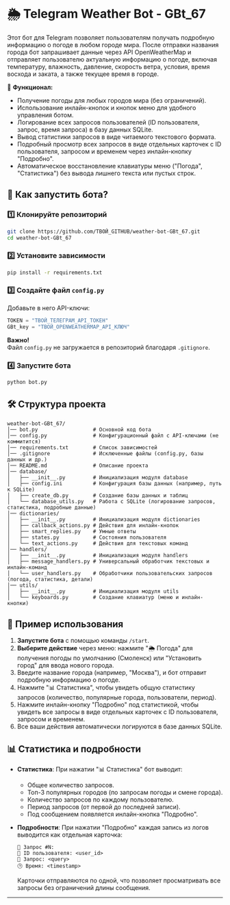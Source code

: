 # 🌦️ Telegram Weather Bot - GBt_67

Этот бот для Telegram позволяет пользователям получать подробную информацию о погоде в любом городе мира. После отправки названия города бот запрашивает данные через API OpenWeatherMap и отправляет пользователю актуальную информацию о погоде, включая температуру, влажность, давление, скорость ветра, условия, время восхода и заката, а также текущее время в городе.

📌 **Функционал:**  
- Получение погоды для любых городов мира (без ограничений).  
- Использование инлайн-кнопок и кнопок меню для удобного управления ботом.  
- Логирование всех запросов пользователей (ID пользователя, запрос, время запроса) в базу данных SQLite.  
- Вывод статистики запросов в виде читаемого текстового формата.  
- Подробный просмотр всех запросов в виде отдельных карточек с ID пользователя, запросом и временем через инлайн-кнопку "Подробно".  
- Автоматическое восстановление клавиатуры меню ("Погода", "Статистика") без вывода лишнего текста или пустых строк.  

## 🚀 **Как запустить бота?**  

### 1️⃣ Клонируйте репозиторий  
```bash
git clone https://github.com/ТВОЙ_GITHUB/weather-bot-GBt_67.git
cd weather-bot-GBt_67
```

### 2️⃣ Установите зависимости  
```bash
pip install -r requirements.txt
```

### 3️⃣ Создайте файл `config.py`  
Добавьте в него API-ключи:  
```python
TOKEN = "ТВОЙ_ТЕЛЕГРАМ_API_ТОКЕН"
GBt_key = "ТВОЙ_OPENWEATHERMAP_API_КЛЮЧ"
```

**Важно!**  
Файл `config.py` не загружается в репозиторий благодаря `.gitignore`.  

### 4️⃣ Запустите бота  
```bash
python bot.py
```

## 🛠 **Структура проекта**  

```
weather-bot-GBt_67/
│── bot.py                  # Основной код бота
│── config.py               # Конфигурационный файл с API-ключами (не коммитится)
│── requirements.txt        # Список зависимостей
│── .gitignore              # Исключенные файлы (config.py, базы данных и др.)
│── README.md               # Описание проекта
│── database/
│   ├── __init__.py         # Инициализация модуля database
│   ├── config.ini          # Конфигурация базы данных (например, путь к SQLite)
│   ├── create_db.py        # Создание базы данных и таблиц
│   └── database_utils.py   # Работа с SQLite (логирование запросов, статистика, подробные данные)
│── dictionaries/
│   ├── __init__.py         # Инициализация модуля dictionaries
│   ├── callback_actions.py # Действия для инлайн-кнопок
│   ├── smart_replies.py    # Умные ответы
│   ├── states.py           # Состояния пользователя
│   └── text_actions.py     # Действия для текстовых команд
│── handlers/
│   ├── __init__.py         # Инициализация модуля handlers
│   ├── message_handlers.py # Универсальный обработчик текстовых и инлайн-команд
│   └── user_handlers.py    # Обработчики пользовательских запросов (погода, статистика, детали)
│── utils/
│   ├── __init__.py         # Инициализация модуля utils
│   └── keyboards.py        # Создание клавиатур (меню и инлайн-кнопки)
```

## 📝 **Пример использования**  

1. **Запустите бота** с помощью команды `/start`.  
2. **Выберите действие** через меню: нажмите "🌦️ Погода" для получения погоды по умолчанию (Смоленск) или "Установить город" для ввода нового города.  
3. Введите название города (например, "Москва"), и бот отправит подробную информацию о погоде.  
4. Нажмите "📊 Статистика", чтобы увидеть общую статистику запросов (количество, популярные города, пользователи, период).  
5. Нажмите инлайн-кнопку "Подробно" под статистикой, чтобы увидеть все запросы в виде отдельных карточек с ID пользователя, запросом и временем.  
6. Все ваши действия автоматически логируются в базе данных SQLite.  

## 📊 **Статистика и подробности**  

- **Статистика**: При нажатии "📊 Статистика" бот выводит:  
  - Общее количество запросов.  
  - Топ-3 популярных городов (по запросам погоды и смене города).  
  - Количество запросов по каждому пользователю.  
  - Период запросов (от первой до последней записи).  
  - Под сообщением появляется инлайн-кнопка "Подробно".  

- **Подробности**: При нажатии "Подробно" каждая запись из логов выводится как отдельная карточка:  
  ```
  📰 Запрос #N:
  👤 ID пользователя: <user_id>
  📜 Запрос: <query>
  🕒 Время: <timestamp>
  ```
  Карточки отправляются по одной, что позволяет просматривать все запросы без ограничений длины сообщения.

---
